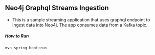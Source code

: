 ## Neo4j Graphql Streams Ingestion
* This is a sample streaming application that uses graphql endpoint to ingest data into Neo4j. The app consumes data from a Kafka topic.

##### How to Run
 `mvn spring-boot:run`
